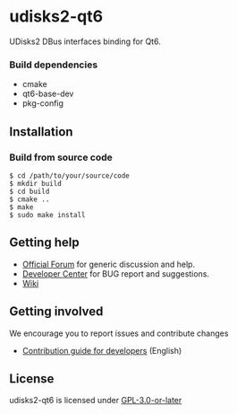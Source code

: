 # udisks2-qt6

UDisks2 DBus interfaces binding for Qt6.

### Build dependencies

- cmake
- qt6-base-dev
- pkg-config

## Installation

### Build from source code

``` shell
$ cd /path/to/your/source/code
$ mkdir build
$ cd build
$ cmake ..
$ make
$ sudo make install
```

## Getting help

- [Official Forum](https://bbs.deepin.org/) for generic discussion and help.
- [Developer Center](https://github.com/linuxdeepin/developer-center) for BUG report and suggestions.
- [Wiki](https://wiki.deepin.org/)

## Getting involved

We encourage you to report issues and contribute changes

- [Contribution guide for developers](https://github.com/linuxdeepin/developer-center/wiki/Contribution-Guidelines-for-Developers-en) (English)

## License

udisks2-qt6 is licensed under [GPL-3.0-or-later](LICENSE.txt)